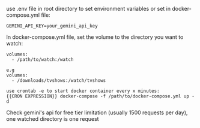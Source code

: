 use .env file in root directory to set environment variables or set in docker-compose.yml file:

```
GEMINI_API_KEY=your_gemini_api_key
```

In docker-compose.yml file, set the volume to the directory you want to watch:

```
volumes:
  - /path/to/watch:/watch

e.g
volumes:
  - /downloads/tvshows:/watch/tvshows
```

```
use crontab -e to start docker container every x minutes:
{{CRON EXPRESSION}} docker-compose -f /path/to/docker-compose.yml up -d
```

Check gemini's api for free tier limitation (usually 1500 requests per day), one watched directory is one request
